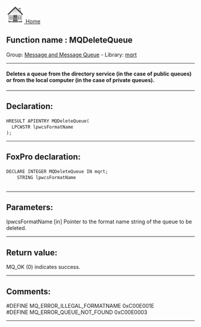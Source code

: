 [<img src="../../images/home.png"> Home ](https://github.com/VFPX/Win32API)  

## Function name : MQDeleteQueue
Group: [Message and Message Queue](../../functions_group.md#Message_and_Message_Queue)  -  Library: [mqrt](../../libraries.md#mqrt)  
***  


#### Deletes a queue from the directory service (in the case of public queues) or from the local computer (in the case of private queues).
***  


## Declaration:
```foxpro  
HRESULT APIENTRY MQDeleteQueue(
  LPCWSTR lpwcsFormatName
);  
```  
***  


## FoxPro declaration:
```foxpro  
DECLARE INTEGER MQDeleteQueue IN mqrt;
	STRING lpwcsFormatName
  
```  
***  


## Parameters:
lpwcsFormatName
[in] Pointer to the format name string of the queue to be deleted.  
***  


## Return value:
MQ_OK (0) indicates success.  
***  


## Comments:
#DEFINE MQ_ERROR_ILLEGAL_FORMATNAME 0xC00E001E  
#DEFINE MQ_ERROR_QUEUE_NOT_FOUND 0xC00E0003  
  
***  

